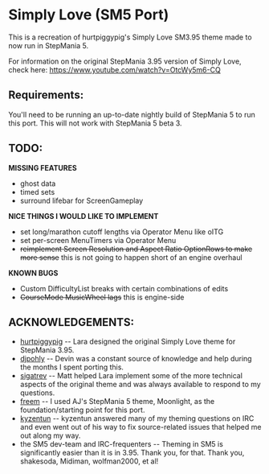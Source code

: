 Simply Love (SM5 Port)
======================

This is a recreation of hurtpiggypig's Simply Love SM3.95 theme made to now run in StepMania 5.

For information on the original StepMania 3.95 version of Simply Love, check here:
https://www.youtube.com/watch?v=OtcWy5m6-CQ



Requirements:
-------------
You'll need to be running an up-to-date nightly build of StepMania 5 to run this port.  This will not work with StepMania 5 beta 3.



TODO:
-----

**MISSING FEATURES**

* ghost data
* timed sets
* surround lifebar for ScreenGameplay

**NICE THINGS I WOULD LIKE TO IMPLEMENT**

* set long/marathon cutoff lengths via Operator Menu like oITG
* set per-screen MenuTimers via Operator Menu
* ~~reimplement Screen Resolution and Aspect Ratio OptionRows to make more sense~~  this is not going to happen short of an engine overhaul

**KNOWN BUGS**

* Custom DifficultyList breaks with certain combinations of edits
* ~~CourseMode MusicWheel lags~~ this is engine-side


ACKNOWLEDGEMENTS:
----------------

* [hurtpiggypig](http://www.shirtpiggypig.com/) -- Lara designed the original Simply Love theme for StepMania 3.95.
* [djpohly](https://github.com/djpohly) -- Devin was a constant source of knowledge and help during the months I spent porting this.
* [sigatrev](https://github.com/sigatrev) -- Matt helped Lara implement some of the more technical aspects of the original theme and was always available to respond to my questions.
* [freem](https://github.com/freem) -- I used AJ's StepMania 5 theme, Moonlight, as the foundation/starting point for this port.
* [kyzentun](https://github.com/kyzentun) -- kyzentun answered many of my theming questions on IRC and even went out of his way to fix source-related issues that helped me out along my way.  
* the SM5 dev-team and IRC-frequenters -- Theming in SM5 is significantly easier than it is in 3.95.  Thank you, for that.  Thank you, shakesoda, Midiman, wolfman2000, et al!
